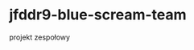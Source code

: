 # jfddr9-blue-scream-team
projekt zespołowy
<!-- 
Aplikacja "Bluescream Travel" jet kierowana do osób preferujących aktywny sposób spędzania wolnego czasu, zainteresowanych podrózowaniem, w szczególności realizujących swoją pasję w formie tzw City Breaków (weekendowych, szybkich odwiedzin wybranego miasta)

Zadaniem aplikacji jest wyszukiwanie atrakcji w zadanej lokalizacji, organizowanie ich w listy i prezentacja na mapie.

App jest dostępna dla uutkowników niezarejestrowanych i bez zalogowania, jednak bez moliwości tworzenia list atrakcji - do tego wymagane jest zalogowanie do systemu.

Ograniczenia: app wykorzystuje darmowe API (OpenTRipMap), które posiada ograniczenia uniemoliwiające pełne wykorzystanie opracowanej aplikacji - nie mona np. wczytac atrakcji o charakterze eventu (koncert, wystawa itp.) odbywających się w zadanym okresie w danej lokalizacji.

PO podłączeniu do API zawierającego wymagane informacje istnieje mozliwośc uruchomienia ww funkcjonalnosci
       
       
  
Elementy uzyte podczas prac nad projektem:

react-bootstrap
React-Router-DOM 
React-Redux-hooks: useSelector, useDispatch,
 useState, useEffect, useNavigate, , 
 useFetch from react-fetch-hook,
Google-map-react
Collapse from @mui/material
Select from react-select
Firebase, firebase/auth, onSnapshot, updateDoc, deleteDoc, addDoc from firebase
react-toastify
styled-components
Redux
Session-storage
API OpenTripApp
Husky
Prettier
GitHub Actions
GitHub PAges
Vite
